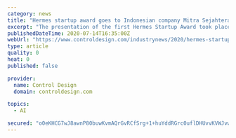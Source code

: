 ```yaml
---
category: news
title: "Hermes startup award goes to Indonesian company Mitra Sejahtera Membangun Bangsa"
excerpt: "The presentation of the first Hermes Startup Award took place on as part of the Hannover ... \"I am pleased to recognize Mitra Sejahtera Membangun Bangsa as a company that has used an AI solution to address several current challenges at once, including ..."
publishedDateTime: 2020-07-14T16:35:00Z
webUrl: "https://www.controldesign.com/industrynews/2020/hermes-startup-award-goes-to-indonesian-company-mitra-sejahtera-membangun-bangsa/"
type: article
quality: 0
heat: 0
published: false

provider:
  name: Control Design
  domain: controldesign.com

topics:
  - AI

secured: "o0eKHCG7wJ8awnP80buwKvmAQrGvRCfSrg+1+huYddRGrc0uflDHUvvKVWJvwtmvgbKPaZgBDhHuDfiJtmZTXYjPTJtd0l7FheMMgt2WUr+HlG/5VLejlwGtjHtzxeKr2/xnHIU3KgdCT9LWyxlDbcmjj6avEq1l8/BtAGsis826zaQ7fFR4XMu+/BGa94Bsd36203kV2fimR8u8gyB4Zz0liD8Z59YRjr8jQRK1P8btwYyDrIBOrsHr/70XGibBEKed0tF7BOdZ6Cr2NLuSB5XE/CAl60b/mk8ReZcMhh2znOyq0E0FqTT5OeYxMHEkMkJcuz6tUOag9xE7ckAS+Q==;aY8FWJcatYSohOkHuc2S/g=="
---
```


